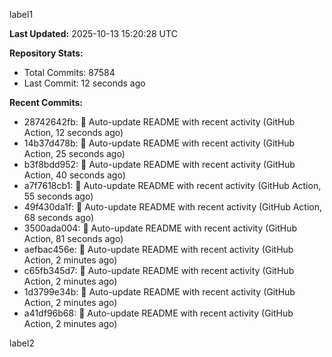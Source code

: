 
label1 
<!-- ACTIVITY_START -->
**Last Updated:** 2025-10-13 15:20:28 UTC

**Repository Stats:**
- Total Commits: 87584
- Last Commit: 12 seconds ago

**Recent Commits:**
- 28742642fb: 🤖 Auto-update README with recent activity (GitHub Action, 12 seconds ago)
- 14b37d478b: 🤖 Auto-update README with recent activity (GitHub Action, 25 seconds ago)
- b3f8bdd952: 🤖 Auto-update README with recent activity (GitHub Action, 40 seconds ago)
- a7f7618cb1: 🤖 Auto-update README with recent activity (GitHub Action, 55 seconds ago)
- 49f430da1f: 🤖 Auto-update README with recent activity (GitHub Action, 68 seconds ago)
- 3500ada004: 🤖 Auto-update README with recent activity (GitHub Action, 81 seconds ago)
- aefbac456e: 🤖 Auto-update README with recent activity (GitHub Action, 2 minutes ago)
- c65fb345d7: 🤖 Auto-update README with recent activity (GitHub Action, 2 minutes ago)
- 1d3799e34b: 🤖 Auto-update README with recent activity (GitHub Action, 2 minutes ago)
- a41df96b68: 🤖 Auto-update README with recent activity (GitHub Action, 2 minutes ago)
<!-- ACTIVITY_END -->

label2
